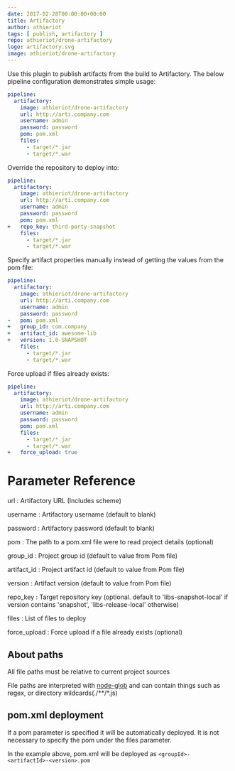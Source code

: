 ```yaml
---
date: 2017-02-28T00:00:00+00:00
title: Artifactory
author: athieriot
tags: [ publish, artifactory ]
repo: athieriot/drone-artifactory
logo: artifactory.svg
image: athieriot/drone-artifactory
---
```


Use this plugin to publish artifacts from the build to Artifactory.
The below pipeline configuration demonstrates simple usage:

```yaml
pipeline:
  artifactory:
    image: athieriot/drone-artifactory
    url: http://arti.company.com
    username: admin
    password: password
    pom: pom.xml
    files:
      - target/*.jar
      - target/*.war
```

Override the repository to deploy into:

```yaml
pipeline:
  artifactory:
    image: athieriot/drone-artifactory
    url: http://arti.company.com
    username: admin
    password: password
    pom: pom.xml
+   repo_key: third-party-snapshot
    files:
      - target/*.jar
      - target/*.war
```

Specify artifact properties manually instead of getting the values from the pom file:

```yaml
pipeline:
  artifactory:
    image: athieriot/drone-artifactory
    url: http://arti.company.com
    username: admin
    password: password
-   pom: pom.xml
+   group_id: com.company 
+   artifact_id: awesome-lib
+   version: 1.0-SNAPSHOT
    files:
      - target/*.jar
      - target/*.war
```

Force upload if files already exists:

```yaml
pipeline:
  artifactory:
    image: athieriot/drone-artifactory
    url: http://arti.company.com
    username: admin
    password: password
    pom: pom.xml
    files:
      - target/*.jar
      - target/*.war
+   force_upload: true      
```

# Parameter Reference

url
: Artifactory URL (Includes scheme)

username
: Artifactory username (default to blank)

password
: Artifactory password (default to blank)

pom
: The path to a pom.xml file were to read project details (optional)

group_id
: Project group id (default to value from Pom file)

artifact_id
: Project artifact id (default to value from Pom file)

version
: Artifact version (default to value from Pom file)

repo_key
: Target repository key (optional. default to 'libs-snapshot-local' if version contains 'snapshot', 'libs-release-local' otherwise)

files
: List of files to deploy

force_upload
: Force upload if a file already exists (optional)

## About paths

All file paths must be relative to current project sources

File paths are interpreted with [node-glob](https://github.com/isaacs/node-glob#glob-primer) and can contain things such as regex, or directory wildcards(./\*\*/\*.js)

## pom.xml deployment

If a pom parameter is specified it will be automatically deployed. It is not necessary to specify the pom under the files parameter.

In the example above, pom.xml will be deployed as ```<groupId>-<artifactId>-<version>.pom```

